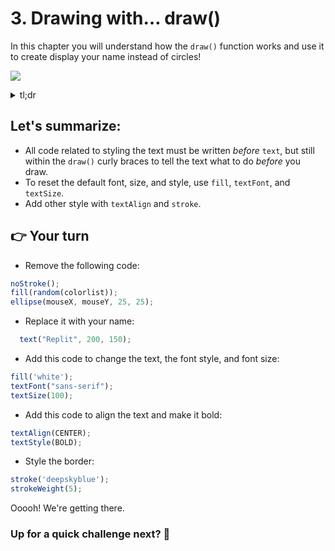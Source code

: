 # 3. Drawing with… draw()

In this chapter you will understand how the `draw()` function works and use it to create display your name instead of circles!

![](https://youtu.be/v_8_4F5G1GE)





<details>
<summary>tl;dr</summary>

```javascript
colorlist =   ['red', 'orange', 'yellow', 'green', 'blue', 'indigo', 'violet']

function setup() {
  createCanvas(windowWidth, windowHeight);
  background('lightskyblue');
}

function draw() {

  fill('white');
  textFont("sans-serif");
  textSize(100);
  textAlign(CENTER);
  textStyle(BOLD);
  stroke('deepskyblue');
  strokeWeight(5);
  text("Replit", 200, 150);

}
```

</details>

## Let's summarize:
- All code related to styling the text must be written *before* `text`, but still within the `draw()` curly braces to tell the text what to do *before* you draw.
- To reset the default font, size, and style, use `fill`, `textFont`, and `textSize`.
- Add other style with `textAlign` and `stroke`.

##  👉 Your turn
- Remove the following code:
```javascript
noStroke();
fill(random(colorlist));
ellipse(mouseX, mouseY, 25, 25);
```

- Replace it with your name:

```javascript
  text("Replit", 200, 150);
```




- Add this code to change the text, the font style, and font size:
```javascript
fill('white');
textFont("sans-serif");
textSize(100);
```

- Add this code to align the text and make it bold:

```javascript
textAlign(CENTER);
textStyle(BOLD);
```
- Style the border:

```javascript
stroke('deepskyblue');
strokeWeight(5);
```

Ooooh! We're getting there. 

### Up for a quick challenge next? 💪